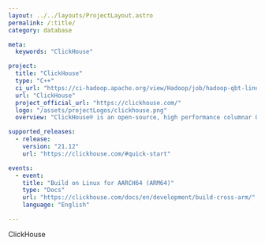 ```yaml
---
layout: ../../layouts/ProjectLayout.astro
permalink: /:title/
category: database

meta:
  keywords: "ClickHouse"

project:
  title: "ClickHouse"
  type: "C++"
  ci_url: "https://ci-hadoop.apache.org/view/Hadoop/job/hadoop-qbt-linux-ARM-trunk/"
  url: "ClickHouse"
  project_official_url: "https://clickhouse.com/"
  logo: "/assets/projectLogos/clickhouse.png"
  overview: "ClickHouse® is an open-source, high performance columnar OLAP database management system for real-time analytics using SQL."

supported_releases:
  - release:
    version: "21.12"
    url: "https://clickhouse.com/#quick-start"

events:
  - event:
    title: "Build on Linux for AARCH64 (ARM64)"
    type: "Docs"
    url: "https://clickhouse.com/docs/en/development/build-cross-arm/"
    language: "English"

---
```


<p>ClickHouse</p>
